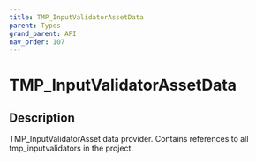```yaml
---
title: TMP_InputValidatorAssetData
parent: Types
grand_parent: API
nav_order: 107
---
```


# TMP_InputValidatorAssetData

## Description

TMP_InputValidatorAsset data provider. Contains references to all tmp_inputvalidators in the project.
